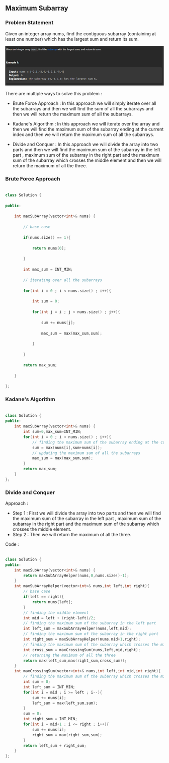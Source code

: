## Maximum Subarray

### Problem Statement

Given an integer array nums, find the contiguous subarray (containing at least one number) which has the largest sum and return its sum.

![Alt text](image-3.png)


There are multiple ways to solve this problem : 

* Brute Force Approach : In this approach we will simply iterate over all the subarrays and then we will find the sum of all the subarrays and then we will return the maximum sum of all the subarrays.

* Kadane's Algorithm : In this approach we will iterate over the array and then we will find the maximum sum of the subarray ending at the current index and then we will return the maximum sum of all the subarrays.

* Divide and Conquer : In this approach we will divide the array into two parts and then we will find the maximum sum of the subarray in the left part , maximum sum of the subarray in the right part and the maximum sum of the subarray which crosses the middle element and then we will return the maximum of all the three.


### Brute Force Approach

```cpp

class Solution {

public:

    int maxSubArray(vector<int>& nums) {

        // base case

        if(nums.size() == 1){

            return nums[0];

        }

        int max_sum = INT_MIN;

        // iterating over all the subarrays

        for(int i = 0 ; i < nums.size() ; i++){

            int sum = 0;

            for(int j = i ; j < nums.size() ; j++){

                sum += nums[j];

                max_sum = max(max_sum,sum);

            }

        }

        return max_sum;

    }

};

```

### Kadane's Algorithm

```cpp

class Solution {
public:
    int maxSubArray(vector<int>& nums) {
        int sum=0,max_sum=INT_MIN;
        for(int i = 0 ; i < nums.size() ; i++){
            // finding the maximum sum of the subarray ending at the current index
            sum = max(nums[i],sum+nums[i]);
            // updating the maximum sum of all the subarrays
            max_sum = max(max_sum,sum);
        }
        return max_sum;
    }
};

```

### Divide and Conquer

Approach :

* Step 1 :  First we will divide the array into two parts and then we will find the maximum sum of the subarray in the left part , maximum sum of the subarray in the right part and the maximum sum of the subarray which crosses the middle element. 
* Step 2 :  Then we will return the maximum of all the three.


  

Code : 

```cpp

class Solution {
public:
    int maxSubArray(vector<int>& nums) {
        return maxSubArrayHelper(nums,0,nums.size()-1);
    }
    int maxSubArrayHelper(vector<int>& nums,int left,int right){
        // base case
        if(left == right){
            return nums[left];
        }
        // finding the middle element
        int mid = left + (right-left)/2;
        // finding the maximum sum of the subarray in the left part
        int left_sum = maxSubArrayHelper(nums,left,mid);
        // finding the maximum sum of the subarray in the right part
        int right_sum = maxSubArrayHelper(nums,mid+1,right);
        // finding the maximum sum of the subarray which crosses the middle element
        int cross_sum = maxCrossingSum(nums,left,mid,right);
        // returning the maximum of all the three
        return max(left_sum,max(right_sum,cross_sum));
    }
    int maxCrossingSum(vector<int>& nums,int left,int mid,int right){
        // finding the maximum sum of the subarray which crosses the middle element
        int sum = 0;
        int left_sum = INT_MIN;
        for(int i = mid ; i >= left ; i--){
            sum += nums[i];
            left_sum = max(left_sum,sum);
        }
        sum = 0;
        int right_sum = INT_MIN;
        for(int i = mid+1 ; i <= right ; i++){
            sum += nums[i];
            right_sum = max(right_sum,sum);
        }
        return left_sum + right_sum;
    }
};

```